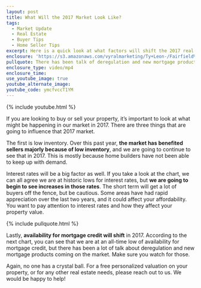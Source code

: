 ```yaml
---
layout: post
title: What Will the 2017 Market Look Like?
tags:
  - Market Update
  - Real Estate
  - Buyer Tips
  - Home Seller Tips
excerpt: Here is a quick look at what factors will shift the 2017 real estate market.
enclosure: 'https://s3.amazonaws.com/vyralmarketing/Ty+Leon-/Fairfield%2C+CA+Real+Estate+2017+Market+Predictions.mp4'
pullquote: There has been talk of deregulation and new mortgage products coming on the market.
enclosure_type: video/mp4
enclosure_time:
use_youtube_image: true
youtube_alternate_image:
youtube_code: ymcfvccT1YM
---
```



{% include youtube.html %}

If you are looking to buy or sell your property, it’s important to look at what might be happening in our market in 2017. There are three things that are going to influence that 2017 market.

The first is low inventory. Over this past year, **the market has benefited sellers majorly because of low inventory**, and we are going to continue to see that in 2017. This is mostly because home builders have not been able to keep up with demand.

Interest rates will be a big factor as well. If you take a look at the chart, we can all agree we are at historic lows for interest rates, but **we are going to begin to see increases in those rates**. The short term will get a lot of buyers off the fence, but be cautious. Some areas have had rapid appreciation over the last two years, and it could affect your affordability. You want to pay attention to interest rates and how they affect your property value.

{% include pullquote.html %}

Lastly, **availability for mortgage credit will shift** in 2017. According to the next chart, you can see that we are at an all-time low of availability for mortgage credit, but there has been a lot of talk about deregulation and new mortgage products coming on the market. Make sure you watch for those.

Again, no one has a crystal ball. For a free personalized valuation on your property, or for any other real estate needs, please reach out to us. We would be happy to help!